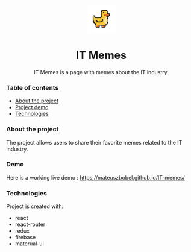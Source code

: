 <p align="center">
  <img src="./src/assets/logo.jpg" width="75" height="75"/>
</p>
<h1 align="center">IT Memes</h1>
<p align="center">IT Memes is a page with memes about the IT industry.<p/>

### Table of contents
* [About the project](#about-the-project)
* [Project demo](#demo)
* [Technologies](#technologies)

### About the project
The project allows users to share their favorite memes related to the IT industry.

### Demo
Here is a working live demo : https://mateuszbobel.github.io/IT-memes/

### Technologies
Project is created with:
* react
* react-router
* redux
* firebase
* materual-ui

